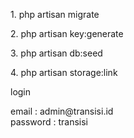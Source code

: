 <p>1. php artisan migrate</p>
<p>2. php artisan key:generate</p>
<p>3. php artisan db:seed </p>
<p>4. php artisan storage:link</p>

 <p>login</p>
 <p>email : admin@transisi.id <br/>
 password : transisi</p>
